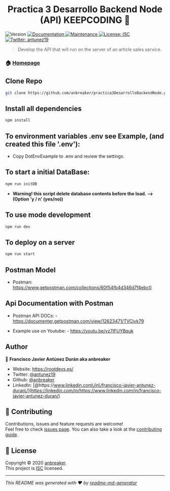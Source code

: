 <h1 align="center">Practica 3 Desarrollo Backend Node (API) KEEPCODING 👋</h1>
<p>
  <img alt="Version" src="https://img.shields.io/badge/version-1.0.0-blue.svg?cacheSeconds=2592000" />
  <a href="https://github.com/anbreaker/practica3DesarrolloBackendNode#readme" target="_blank">
    <img alt="Documentation" src="https://img.shields.io/badge/documentation-yes-brightgreen.svg" />
  </a>
  <a href="https://github.com/anbreaker/practica3DesarrolloBackendNode/graphs/commit-activity" target="_blank">
    <img alt="Maintenance" src="https://img.shields.io/badge/Maintained%3F-yes-green.svg" />
  </a>
  <a href="https://github.com/anbreaker/practica3DesarrolloBackendNode/blob/master/LICENSE" target="_blank">
    <img alt="License: ISC" src="https://img.shields.io/github/license/anbreaker/Practica 3 Desarrollo Backend Node (API) KEEPCODING" />
  </a>
  <a href="https://twitter.com/antunez19" target="_blank">
    <img alt="Twitter: antunez19" src="https://img.shields.io/twitter/follow/antunez19.svg?style=social" />
  </a>
</p>

> Develop the API that will run on the server of an article sales service.

### 🏠 [Homepage](https://github.com/anbreaker/practica3DesarrolloBackendNode#readme)

## Clone Repo

```sh
git clone https://github.com/anbreaker/practica3DesarrolloBackendNode.git
```

## Install all dependencies

```sh
npm install
```

## To environment variables .env see Example, (and created this file '.env'):

- Copy DotEnvExample to .env and review the settings.

## To start a initial DataBase:

```sh
npm run initDB
```

- **Warning! this script delete database contents before the load. -->(Option 'y / n' (yes/no))**

## To use mode development

```sh
npm run dev
```

## To deploy on a server

```sh
npm run start
```

## Postman Model

- Postman: https://www.getpostman.com/collections/60f54fb4d346d7f4ebc0

## Api Documentation with Postman

- Postman API DOCs: - https://documenter.getpostman.com/view/12623471/TVCjvk79

- Example use on Youtube: - https://youtu.be/vz7IFUYBquk

## Author

👤 **Francisco Javier Antúnez Durán aka anbreaker**

- Website: https://rootdevs.es/
- Twitter: [@antunez19](https://twitter.com/antunez19)
- Github: [@anbreaker](https://github.com/anbreaker)
- LinkedIn: [@https:\/\/www.linkedin.com\/in\/francisco-javier-antunez-duran\/](https://linkedin.com/in/https://www.linkedin.com/in/francisco-javier-antunez-duran/)

## 🤝 Contributing

Contributions, issues and feature requests are welcome!<br />Feel free to check [issues page](https://github.com/anbreaker/practica3DesarrolloBackendNode/issues). You can also take a look at the [contributing guide](https://github.com/anbreaker/practica3DesarrolloBackendNode/blob/master/CONTRIBUTING.md).

## 📝 License

Copyright © 2020 [anbreaker](https://github.com/anbreaker).<br />
This project is [ISC](https://github.com/anbreaker/practica3DesarrolloBackendNode/blob/master/LICENSE) licensed.

---

_This README was generated with ❤️ by [readme-md-generator](https://github.com/kefranabg/readme-md-generator)_
